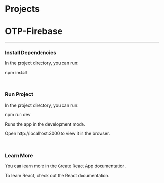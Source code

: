 # Projects
<h1>OTP-Firebase</h1>
<hr/>
<h3>Install Dependencies</h3>
<p>In the project directory, you can run:</p>
<p>npm install</p>
<br/>
<h3>Run Project</h3>
<p>In the project directory, you can run:</p>
<p>npm run dev</p>
<p>Runs the app in the development mode.</p>
<p>Open http://localhost:3000 to view it in the browser.</p>
<br/>
<h3>Learn More</h3>
<p>You can learn more in the Create React App documentation.</p>

<p>To learn React, check out the React documentation.</p>
